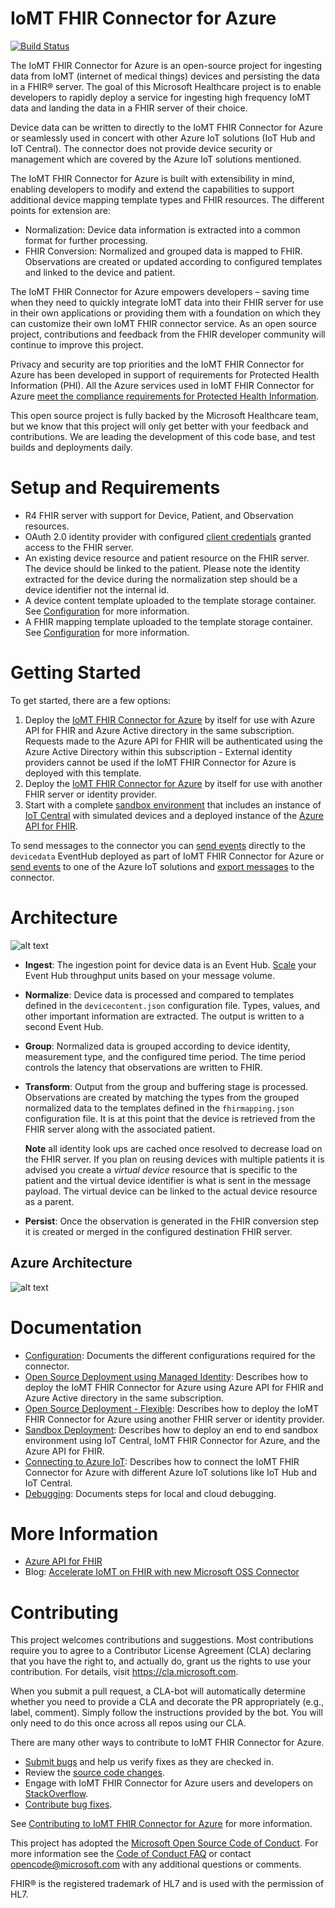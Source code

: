 # IoMT FHIR Connector for Azure

[![Build Status](https://microsofthealthoss.visualstudio.com/FhirServer/_apis/build/status/IoMT/IoMT%20CI%20Build?branchName=master)](https://microsofthealthoss.visualstudio.com/FhirServer/_build/latest?definitionId=12&branchName=master)

The IoMT FHIR Connector for Azure is an open-source project for ingesting data from IoMT (internet of medical things) devices and persisting the data in a FHIR&reg; server. The goal of this Microsoft Healthcare project is to enable developers to rapidly deploy a service for ingesting high frequency IoMT data and landing the data in a FHIR server of their choice.

Device data can be written to directly to the IoMT FHIR Connector for Azure or seamlessly used in concert with other Azure IoT solutions (IoT Hub and IoT Central).  The connector does not provide device security or management which are covered by the Azure IoT solutions mentioned.

The IoMT FHIR Connector for Azure is built with extensibility in mind, enabling developers to modify and extend the capabilities to support additional device mapping template types and FHIR resources. The different points for extension are:
* Normalization: Device data information is extracted into a common format for further processing.
* FHIR Conversion: Normalized and grouped data is mapped to FHIR.  Observations are created or updated according to configured templates and linked to the device and patient.

The IoMT FHIR Connector for Azure empowers developers – saving time when they need to quickly integrate IoMT data into their FHIR server for use in their own applications or providing them with a foundation on which they can customize their own IoMT FHIR connector service. As an open source project, contributions and feedback from the FHIR developer community will continue to improve this project.

Privacy and security are top priorities and the IoMT FHIR Connector for Azure has been developed in support of requirements for Protected Health Information (PHI). All the Azure services used in IoMT FHIR Connector for Azure [meet the compliance requirements for Protected Health Information](https://www.microsoft.com/en-us/trustcenter/compliance/complianceofferings).

This open source project is fully backed by the Microsoft Healthcare team, but we know that this project will only get better with your feedback and contributions. We are leading the development of this code base, and test builds and deployments daily.

# Setup and Requirements
- R4 FHIR server with support for Device, Patient, and Observation resources.
- OAuth 2.0 identity provider with configured [client credentials](https://docs.microsoft.com/en-us/azure/active-directory/develop/v2-oauth2-client-creds-grant-flow) granted access to the FHIR server.
- An existing device resource and patient resource on the FHIR server. The device should be linked to the patient. Please note the identity extracted for the device during the normalization step should be a device identifier not the internal id.
- A device content template uploaded to the template storage container. See [Configuration](./docs/Configuration.md) for more information.
- A FHIR mapping template uploaded to the template storage container. See [Configuration](./docs/Configuration.md) for more information.

# Getting Started
To get started, there are a few options:
1. Deploy the [IoMT FHIR Connector for Azure](./docs/ARMInstallationManagedIdentity.md) by itself for use with Azure API for FHIR and Azure Active directory in the same subscription. Requests made to the Azure API for FHIR will be authenticated using the Azure Active Directory within this subscription - External identity providers cannot be used if the IoMT FHIR Connector for Azure is deployed with this template.
2. Deploy the [IoMT FHIR Connector for Azure](./docs/ARMInstallation.md) by itself for use with another FHIR server or identity provider.
3. Start with a complete [sandbox environment](./docs/Sandbox.md) that includes an instance of [IoT Central](https://azure.microsoft.com/en-us/services/iot-central/) with simulated devices and a deployed instance of the [Azure API for FHIR](https://docs.microsoft.com/en-us/azure/healthcare-apis/).

To send messages to the connector you can [send events](https://docs.microsoft.com/en-us/azure/event-hubs/event-hubs-dotnet-standard-getstarted-send) directly to the `devicedata` EventHub deployed as part of IoMT FHIR Connector for Azure or [send events](https://docs.microsoft.com/en-us/azure/iot-hub/iot-hub-devguide-sdks) to one of the Azure IoT solutions and [export messages](./docs/Iot.md) to the connector. 

# Architecture

![alt text](./images/processflow.png "Process Flow")

* **Ingest**: The ingestion point for device data is an Event Hub. [Scale](https://docs.microsoft.com/en-us/azure/event-hubs/event-hubs-faq#throughput-units) your Event Hub throughput units based on your message volume.
* **Normalize**: Device data is processed and compared to templates defined in the `devicecontent.json` configuration file.  Types, values, and other important information are extracted.  The output is written to a second Event Hub.
* **Group**: Normalized data is grouped according to device identity, measurement type, and the configured time period.  The time period controls the latency that observations are written to FHIR.
* **Transform**: Output from the group and buffering stage is processed.  Observations are created by matching the types from the grouped normalized data to the templates defined in the `fhirmapping.json` configuration file. It is at this point that the device is retrieved from the FHIR server along with the associated patient.  

    **Note** all identity look ups are cached once resolved to decrease load on the FHIR server.  If you plan on reusing devices with multiple patients it is advised you create a *virtual device* resource that is specific to the patient and the virtual device identifier is what is sent in the message payload. The virtual device can be linked to the actual device resource as a parent.
* **Persist**: Once the observation is generated in the FHIR conversion step it is created or merged in the configured destination FHIR server.

## Azure Architecture
![alt text](./images/iomtfhirconnectorazurearchitecture.png "Azure Architecture")

# Documentation
- [Configuration](./docs/Configuration.md): Documents the different configurations required for the connector.
- [Open Source Deployment using Managed Identity](./docs/ARMInstallationManagedIdentity.md): Describes how to deploy the IoMT FHIR Connector for Azure using Azure API for FHIR and Azure Active directory in the same subscription.
- [Open Source Deployment - Flexible](./docs/ARMInstallation.md): Describes how to deploy the IoMT FHIR Connector for Azure using another FHIR server or identity provider.
- [Sandbox Deployment](./docs/Sandbox.md): Describes how to deploy an end to end sandbox environment using IoT Central, IoMT FHIR Connector for Azure, and the Azure API for FHIR.
- [Connecting to Azure IoT](./docs/Iot.md): Describes how to connect the IoMT FHIR Connector for Azure with different Azure IoT solutions like IoT Hub and IoT Central.
- [Debugging](./docs/Debugging.md): Documents steps for local and cloud debugging.

# More Information
- [Azure API for FHIR](https://docs.microsoft.com/en-us/azure/healthcare-apis/)
- Blog: [Accelerate IoMT on FHIR with new Microsoft OSS Connector](https://azure.microsoft.com/en-us/blog/accelerate-iomt-on-fhir-with-new-microsoft-oss-connector/)

# Contributing

This project welcomes contributions and suggestions.  Most contributions require you to agree to a
Contributor License Agreement (CLA) declaring that you have the right to, and actually do, grant us
the rights to use your contribution. For details, visit https://cla.microsoft.com.

When you submit a pull request, a CLA-bot will automatically determine whether you need to provide
a CLA and decorate the PR appropriately (e.g., label, comment). Simply follow the instructions
provided by the bot. You will only need to do this once across all repos using our CLA.

There are many other ways to contribute to IoMT FHIR Connector for Azure.
* [Submit bugs](https://github.com/Microsoft/iomt-fhir/issues) and help us verify fixes as they are checked in.
* Review the [source code changes](https://github.com/Microsoft/iomt-fhir/pulls).
* Engage with IoMT FHIR Connector for Azure users and developers on [StackOverflow](https://stackoverflow.com/questions/tagged/iomt-fhir-connector-for-azure).
* [Contribute bug fixes](CONTRIBUTING.md).

See [Contributing to IoMT FHIR Connector for Azure](CONTRIBUTING.md) for more information.

This project has adopted the [Microsoft Open Source Code of Conduct](https://opensource.microsoft.com/codeofconduct/).
For more information see the [Code of Conduct FAQ](https://opensource.microsoft.com/codeofconduct/faq/) or
contact [opencode@microsoft.com](mailto:opencode@microsoft.com) with any additional questions or comments.

FHIR&reg; is the registered trademark of HL7 and is used with the permission of HL7. 